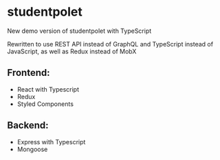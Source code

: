 # studentpolet
New demo version of studentpolet with TypeScript

Rewritten to use REST API instead of GraphQL and TypeScript instead of JavaScript, as well as Redux instead of MobX


## Frontend:
- React with Typescript
- Redux
- Styled Components


## Backend:
- Express with Typescript
- Mongoose
